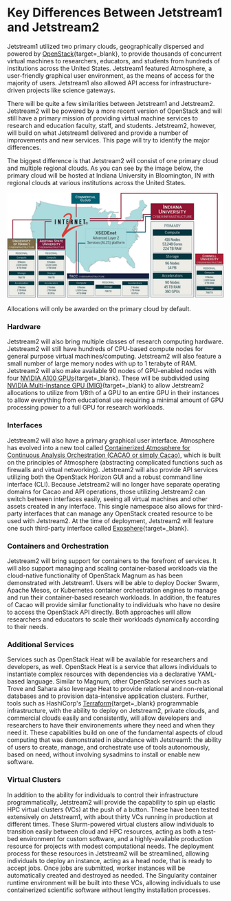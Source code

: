 # Key Differences Between Jetstream1 and Jetstream2

Jetstream1 utilized two primary clouds, geographically dispersed and powered by [OpenStack](https://www.openstack.org/){target=_blank}, to provide thousands of concurrent virtual machines to researchers, educators, and students from hundreds of institutions across the United States. Jetstream1 featured Atmosphere, a user-friendly graphical user environment, as the means of access for the majority of users. Jetstream1 also allowed API access for infrastructure-driven projects like science gateways.

There will be quite a few similarities between Jetstream1 and Jetstream2. Jetstream2 will be powered by a more recent version of OpenStack and will still have a primary mission of providing virtual machine services to research and education faculty, staff, and students. Jetstream2, however, will build on what Jetstream1 delivered and provide a number of improvements and new services. This page will try to identify the major differences.

The biggest difference is that Jetstream2 will consist of one primary cloud and multiple regional clouds. As you can see by the image below, the primary cloud will be hosted at Indiana University in Bloomington, IN with regional clouds at various institutions across the United States.

![Jetstream2 Architecture](../../images/JS2-Architecture.jpg)

Allocations will only be awarded on the primary cloud by default.

### Hardware

Jetstream2 will also bring multiple classes of research computing hardware. Jetstream2 will still have hundreds of CPU-based compute nodes for general purpose virtual machines/computing. Jetstream2 will also feature a small number of large memory nodes with up to 1 terabyte of RAM. Jetstream2 will also make available 90 nodes of GPU-enabled nodes with four [NVIDIA A100 GPUs](https://www.nvidia.com/en-us/data-center/a100/){target=_blank}. These will be subdivided using [NVIDIA Multi-Instance GPU (MIG)](https://www.nvidia.com/en-us/technologies/multi-instance-gpu/){target=_blank} to allow Jetstream2 allocations to utilize from 1/8th of a GPU to an entire GPU in their instances to allow everything from educational use requiring a minimal amount of GPU processing power to a full GPU for research workloads.

### Interfaces

Jetstream2 will also have a primary graphical user interface. Atmosphere has evolved into a new tool called [Containerized Atmosphere for Continuous Analysis Orchestration (CACAO or simply Cacao)](https://gitlab.com/cyverse/cacao), which is built on the principles of Atmosphere (abstracting complicated functions such as firewalls and virtual networking). Jetstream2 will also provide API services utilizing both the OpenStack Horizon GUI and a robust command line interface (CLI). Because Jetstream2 will no longer have separate operating domains for Cacao and API operations, those utilizing Jetstream2 can switch between interfaces easily, seeing all virtual machines and other assets created in any interface. This single namespace also allows for third-party interfaces that can manage any OpenStack created resource to be used with Jetstream2. At the time of deployment, Jetstream2 will feature one such third-party interface called [Exosphere](https://gitlab.com/exosphere/exosphere/-/blob/master/README.md){target=_blank}.

### Containers and Orchestration

Jetstream2 will bring support for containers to the forefront of services. It will also support managing and scaling container-based workloads via the cloud-native functionality of OpenStack Magnum as has been demonstrated with Jetstream1. Users will be able to deploy Docker Swarm, Apache Mesos, or Kubernetes container orchestration engines to manage and run their container-based research workloads. In addition, the features of Cacao will provide similar functionality to individuals who have no desire to access the OpenStack API directly. Both approaches will allow researchers and educators to scale their workloads dynamically according to their needs.

### Additional Services

Services such as OpenStack Heat will be available for researchers and developers, as well. OpenStack Heat is a service that allows individuals to instantiate complex resources with dependencies via a declarative YAML-based language. Similar to Magnum, other OpenStack services such as Trove and Sahara also leverage Heat to provide relational and non-relational databases and to provision data-intensive application clusters. Further, tools such as HashiCorp's [Terraform](https://www.terraform.io/){target=_blank} programmable infrastructure, with the ability to deploy on Jetstream2, private clouds, and commercial clouds easily and consistently, will allow developers and researchers to have their environements where they need and when they need it. These capabilities build on one of the fundamental aspects of cloud computing that was demonstrated in abundance with Jetstream1: the ability of users to create, manage, and orchestrate use of tools autonomously, based on need, without involving sysadmins to install or enable new software.

### Virtual Clusters

In addition to the ability for individuals to control their infrastructure programmatically, Jetstream2 will provide the capability to spin up elastic HPC virtual clusters (VCs) at the push of a button. These have been tested extensively on Jetstream1, with about thirty VCs running in production at different times. These Slurm-powered virtual clusters allow individuals to transition easily between cloud and HPC resources, acting as both a test-bed environment for custom software, and a highly-available production resource for projects with modest computational needs. The deployment process for these resources in Jetstream2 will be streamlined, allowing individuals to deploy an instance, acting as a head node, that is ready to accept jobs. Once jobs are submitted, worker instances will be automatically created and destroyed as needed. The Singularity container runtime environment will be built into these VCs, allowing individuals to use containerized scientific software without lengthy installation processes.
